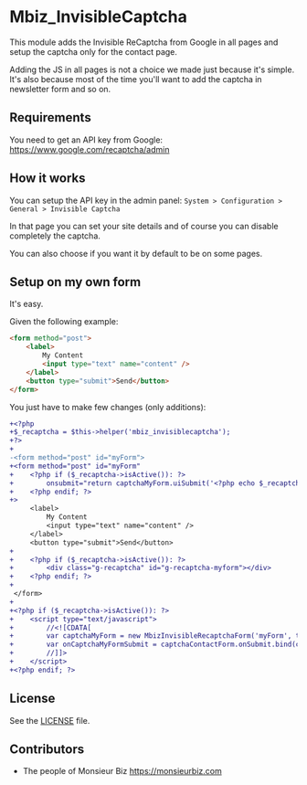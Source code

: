 # Mbiz_InvisibleCaptcha

This module adds the Invisible ReCaptcha from Google in all pages and setup the captcha only for the contact page.

Adding the JS in all pages is not a choice we made just because it's simple. It's also because most of the time you'll want to add the captcha in newsletter form and so on.

## Requirements

You need to get an API key from Google: https://www.google.com/recaptcha/admin

## How it works

You can setup the API key in the admin panel: `System > Configuration > General > Invisible Captcha`

In that page you can set your site details and of course you can disable completely the captcha.

You can also choose if you want it by default to be on some pages.

## Setup on my own form

It's easy.

Given the following example:

```html
<form method="post">
    <label>
        My Content
        <input type="text" name="content" />
    </label>
    <button type="submit">Send</button>
</form>
```

You just have to make few changes (only additions):

```diff
+<?php
+$_recaptcha = $this->helper('mbiz_invisiblecaptcha');
+?>
+
-<form method="post" id="myForm">
+<form method="post" id="myForm"
+    <?php if ($_recaptcha->isActive()): ?>
+        onsubmit="return captchaMyForm.uiSubmit('<?php echo $_recaptcha->getSiteKey(); ?>', onCaptchaMyFormSubmit, '#g-recaptcha-myform');"
+    <?php endif; ?>
+>
     <label>
         My Content
         <input type="text" name="content" />
     </label>
     <button type="submit">Send</button>
+
+    <?php if ($_recaptcha->isActive()): ?>
+        <div class="g-recaptcha" id="g-recaptcha-myform"></div>
+    <?php endif; ?>
+
 </form>
+
+<?php if ($_recaptcha->isActive()): ?>
+    <script type="text/javascript">
+        //<![CDATA[
+        var captchaMyForm = new MbizInvisibleRecaptchaForm('myForm', true);
+        var onCaptchaMyFormSubmit = captchaContactForm.onSubmit.bind(captchaMyForm);
+        //]]>
+    </script>
+<?php endif; ?>

```

## License

See the [LICENSE](https://github.com/monsieurbiz/Mbiz_InvisibleCaptcha/blob/master/LICENSE) file.

## Contributors

- The people of Monsieur Biz <https://monsieurbiz.com>
